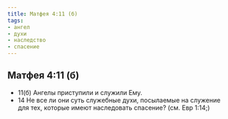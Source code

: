 ```yaml
---
title: Матфея 4:11 (б) 
tags: 
- ангел
- духи
- наследство
- спасение
---
```

## Матфея 4:11 (б) 

- 11(б) Ангелы приступили и служили Ему.
- 14 Не все ли они суть служебные духи, посылаемые на служение для тех, которые имеют наследовать спасение? (см. Евр 1:14;)
